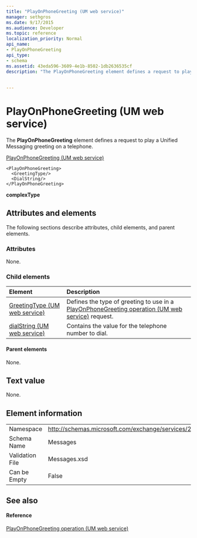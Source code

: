 ```yaml
---
title: "PlayOnPhoneGreeting (UM web service)"
manager: sethgros
ms.date: 9/17/2015
ms.audience: Developer
ms.topic: reference
localization_priority: Normal
api_name:
- PlayOnPhoneGreeting
api_type:
- schema
ms.assetid: 43eda596-3609-4e1b-8502-1db2636535cf
description: "The PlayOnPhoneGreeting element defines a request to play a Unified Messaging greeting on a telephone."
 
 
---
```


# PlayOnPhoneGreeting (UM web service)

The **PlayOnPhoneGreeting** element defines a request to play a Unified Messaging greeting on a telephone. 
  
[PlayOnPhoneGreeting (UM web service)](playonphonegreeting-um-web-service.md)
  
```
<PlayOnPhoneGreeting>
  <GreetingType/>
  <DialString/>
</PlayOnPhoneGreeting>
```

 **complexType**
## Attributes and elements

The following sections describe attributes, child elements, and parent elements.
  
### Attributes

None.
  
### Child elements

|**Element**|**Description**|
|:-----|:-----|
|[GreetingType (UM web service)](greetingtype-um-web-service.md) <br/> |Defines the type of greeting to use in a [PlayOnPhoneGreeting operation (UM web service)](playonphonegreeting-operation-um-web-service.md) request.  <br/> |
|[dialString (UM web service)](dialstring-um-web-service.md) <br/> |Contains the value for the telephone number to dial.  <br/> |
   
#### Parent elements

None.
  
## Text value

None.
  
## Element information

|||
|:-----|:-----|
|Namespace  <br/> |http://schemas.microsoft.com/exchange/services/2006/messages  <br/> |
|Schema Name  <br/> |Messages  <br/> |
|Validation File  <br/> |Messages.xsd  <br/> |
|Can be Empty  <br/> |False  <br/> |
   
## See also

#### Reference

[PlayOnPhoneGreeting operation (UM web service)](playonphonegreeting-operation-um-web-service.md)

